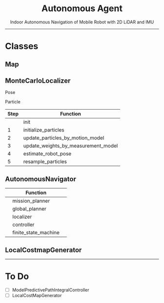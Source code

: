 <div align="center">

  # Autonomous Agent
  
  Indoor Autonomous Navigation of Mobile Robot with 2D LiDAR and IMU

</div>

--- 

# Classes

## Map

## MonteCarloLocalizer

Pose

Particle

| Step | Function |
|---|---|
|  | init |
| 1 | initialize_particles |
| 2 | update_particles_by_motion_model |
| 3 | update_weights_by_measurement_model |
| 4 | estimate_robot_pose |
| 5 | resample_particles |

## AutonomousNavigator

|| Function ||
|---|---|---|
||mission_planner||
||global_planner||
||localizer||
||controller||
||finite_state_machine||

## LocalCostmapGenerator

---

# To Do

- [ ] ModelPredictivePathIntegralController
- [ ] LocalCostMapGenerator
